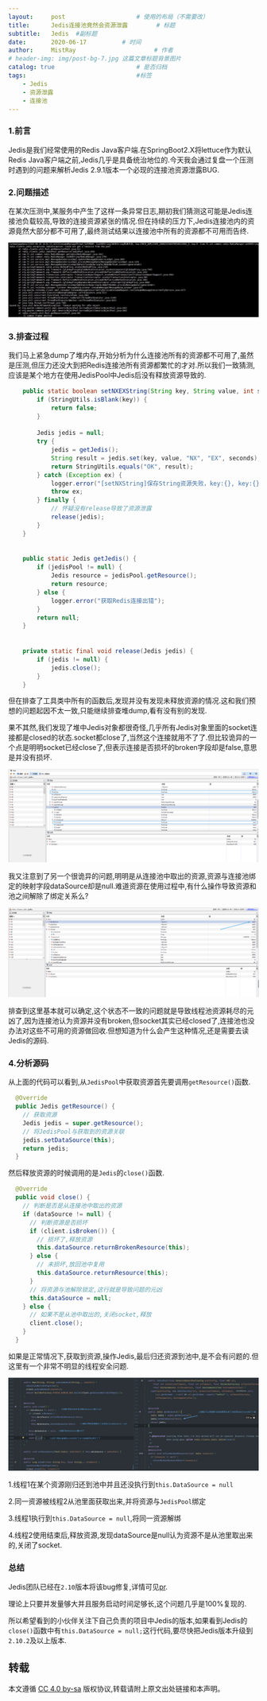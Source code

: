 ```yaml
---
layout:     post                    # 使用的布局（不需要改）
title:      Jedis连接池竟然会资源泄露        # 标题 
subtitle:   Jedis  #副标题
date:       2020-06-17          # 时间
author:     MistRay                      # 作者
# header-img: img/post-bg-7.jpg 这篇文章标题背景图片
catalog: true                       # 是否归档
tags:                               #标签
    - Jedis
    - 资源泄露
    - 连接池
---
```

### 1.前言

Jedis是我们经常使用的Redis Java客户端.在SpringBoot2.X将lettuce作为默认Redis Java客户端之前,Jedis几乎是具备统治地位的.今天我会通过复盘一个压测时遇到的问题来解析Jedis 2.9.1版本一个必现的连接池资源泄露BUG.

### 2.问题描述

在某次压测中,某服务中产生了这样一条异常日志,期初我们猜测这可能是Jedis连接池负载较高,导致的连接资源紧张的情况.但在持续的压力下,Jedis连接池内的资源竟然大部分都不可用了,最终测试结果以连接池中所有的资源都不可用而告终.

![image](/img/post_img/post_2020_08_21_01.png)

### 3.排查过程

我们马上紧急dump了堆内存,开始分析为什么连接池所有的资源都不可用了,虽然是压测,但压力还没大到把Redis连接池所有资源都繁忙的才对.所以我们一致猜测,应该是某个地方在使用JedisPool中Jedis后没有释放资源导致的.

```java
    public static boolean setNXEXString(String key, String value, int seconds) throws Exception {
        if (StringUtils.isBlank(key)) {
            return false;
        }

        Jedis jedis = null;
        try {
            jedis = getJedis();
            String result = jedis.set(key, value, "NX", "EX", seconds);
            return StringUtils.equals("OK", result);
        } catch (Exception ex) {
            logger.error("[setNXString]保存String资源失败，key:{}, key:{}", key, value, ex);
            throw ex;
        } finally {
            // 怀疑没有release导致了资源泄露
            release(jedis);
        }
    }


    public static Jedis getJedis() {
        if (jedisPool != null) {
            Jedis resource = jedisPool.getResource();
            return resource;
        } else {
            logger.error("获取Redis连接出错");
        }
        return null;
    }


    private static final void release(Jedis jedis) {
        if (jedis != null) {
            jedis.close();
        }
    }

```

但在排查了工具类中所有的函数后,发现并没有发现未释放资源的情况.这和我们预想的问题起因不太一致,只能继续排查堆dump,看有没有别的发现.

果不其然,我们发现了堆中Jedis对象都很奇怪,几乎所有Jedis对象里面的socket连接都是closed的状态.socket都close了,当然这个连接就用不了了.但比较诡异的一个点是明明socket已经close了,但表示连接是否损坏的broken字段却是false,意思是并没有损坏.

![image](/img/post_img/post_2020_08_21_02.png)

我又注意到了另一个很诡异的问题,明明是从连接池中取出的资源,资源与连接池绑定的映射字段dataSource却是null.难道资源在使用过程中,有什么操作导致资源和池之间解除了绑定关系么?

![image](/img/post_img/post_2020_08_21_03.png)

排查到这里基本就可以确定,这个状态不一致的问题就是导致线程池资源耗尽的元凶了,因为连接池认为资源并没有broken,但socket其实已经closed了,连接池也没办法对这些不可用的资源做回收.但想知道为什么会产生这种情况,还是需要去读Jedis的源码.


### 4.分析源码

从上面的代码可以看到,从`JedisPool`中获取资源首先要调用`getResource()`函数.

```java
  @Override
  public Jedis getResource() {
    // 获取资源
    Jedis jedis = super.getResource();
    // 将JedisPool与获取到的资源关联
    jedis.setDataSource(this);
    return jedis;
  }
```


然后释放资源的时候调用的是`Jedis`的`close()`函数.

```java
  @Override
  public void close() {
    // 判断是否是从连接池中取出的资源
    if (dataSource != null) {
      // 判断资源是否损坏
      if (client.isBroken()) {
        // 损坏了,释放资源
        this.dataSource.returnBrokenResource(this);
      } else {
        // 未损坏,放回池中复用
        this.dataSource.returnResource(this);
      }
      // 将资源与池解除锁定,这行就是导致问题的元凶
      this.dataSource = null;
    } else {
      // 如果不是从池中取出的,关闭socket,释放
      client.close();
    }
  }
```

如果是正常情况下,获取到资源,操作Jedis,最后归还资源到池中,是不会有问题的.但这里有一个非常不明显的线程安全问题.

![image](/img/post_img/post_2020_08_21_04.png)

1.线程1在某个资源刚归还到池中并且还没执行到`this.DataSource = null`

2.同一资源被线程2从池里面获取出来,并将资源与`JedisPool`绑定

3.线程1执行到`this.DataSource = null`,将同一资源解绑

4.线程2使用结束后,释放资源,发现dataSource是null认为资源不是从池里取出来的,关闭了socket.



### 总结

Jedis团队已经在`2.10`版本将该bug修复,详情可见[pr](https://github.com/xetorthio/jedis/pull/1935).

理论上只要并发量够大并且服务启动时间足够长,这个问题几乎是100%复现的.

所以希望看到的小伙伴关注下自己负责的项目中Jedis的版本,如果看到Jedis的`close()`函数中有`this.DataSource = null;`这行代码,要尽快把Jedis版本升级到`2.10.2`及以上版本.
## 转载

本文遵循 [CC 4.0 by-sa](https://creativecommons.org/licenses/by-sa/4.0/) 版权协议,转载请附上原文出处链接和本声明。